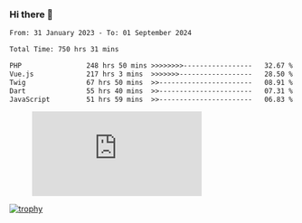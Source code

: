 ### Hi there 👋
<!--START_SECTION:waka-->

```txt
From: 31 January 2023 - To: 01 September 2024

Total Time: 750 hrs 31 mins

PHP                248 hrs 50 mins >>>>>>>>-----------------   32.67 %
Vue.js             217 hrs 3 mins  >>>>>>>------------------   28.50 %
Twig               67 hrs 50 mins  >>-----------------------   08.91 %
Dart               55 hrs 40 mins  >>-----------------------   07.31 %
JavaScript         51 hrs 59 mins  >>-----------------------   06.83 %
```

<!--END_SECTION:waka-->
<!-- 
- 🔭 I’m currently working on ...
- 🌱 I’m currently learning ...
- 👯 I’m looking to collaborate on ...
- 🤔 I’m looking for help with ...
- 💬 Ask me about ...
- 📫 How to reach me: ...
- 😄 Pronouns: ...
- ⚡ Fun fact: ... -->


<figure><embed src="https://wakatime.com/share/@jakihanif/43c5af78-a69f-4ced-8cfc-b0822aa9be8f.svg"></embed></figure>

[![trophy](https://github-profile-trophy.vercel.app/?username=jakihanif23&rank=-A,-A)](https://github.com/jakihanif23)
